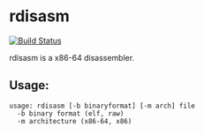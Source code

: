 # rdisasm 
[![Build Status](https://travis-ci.org/stenbock/rdisasm.svg?branch=master)](https://travis-ci.org/stenbock/rdisasm/builds)

rdisasm is a x86-64 disassembler.

Usage:
--------
```
usage: rdisasm [-b binaryformat] [-m arch] file
  -b binary format (elf, raw)
  -m architecture (x86-64, x86)
```
